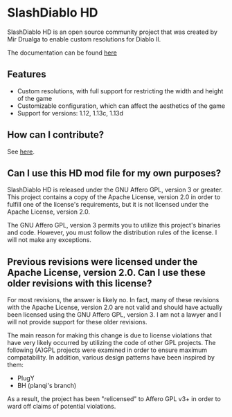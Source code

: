 # SlashDiablo HD

SlashDiablo HD is an open source community project that was created by Mir Drualga to enable custom resolutions for Diablo II.

The documentation can be found [here](https://github.com/IAmTrial/SlashDiablo-HD/wiki)

## Features

* Custom resolutions, with full support for restricting the width and height of the game
* Customizable configuration, which can affect the aesthetics of the game
* Support for versions: 1.12, 1.13c, 1.13d

## How can I contribute?

See [here](https://github.com/IAmTrial/SlashDiablo-Tools/wiki/Contributing).

## Can I use this HD mod file for my own purposes?

SlashDiablo HD is released under the GNU Affero GPL, version 3 or greater. This project contains a copy of the Apache License, version 2.0 in order to fulfill one of the license's requirements, but it is not licensed under the Apache License, version 2.0.

The GNU Affero GPL, version 3 permits you to utilize this project's binaries and code. However, you must follow the distribution rules of the license. I will not make any exceptions.

## Previous revisions were licensed under the Apache License, version 2.0. Can I use these older revisions with this license?

For most revisions, the answer is likely no. In fact, many of these revisions with the Apache License, version 2.0 are not valid and should have actually been licensed using the GNU Affero GPL, version 3. I am not a lawyer and I will not provide support for these older revisions.

The main reason for making this change is due to license violations that have very likely occurred by utilizing the code of other GPL projects. The following (A)GPL projects were examined in order to ensure maximum compatability. In addition, various design patterns have been inspired by them:
* PlugY
* BH (planqi's branch)

As a result, the project has been "relicensed" to Affero GPL v3+ in order to ward off claims of potential violations.
